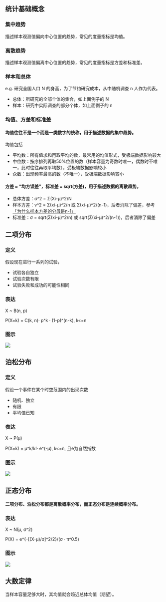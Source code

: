 ## 统计基础概念

### 集中趋势
描述样本观测值偏向中心位置的趋势，常见的度量指标是均值。
### 离散趋势
描述样本观测值偏离中心位置的趋势，常见的度量指标是方差和标准差。
### 样本和总体
e.g. 研究全国人口 N 的身高，为了节约研究成本，从中随机调查 n 人作为代表。

- 总体：所研究的全部个体的集合，如上面例子的 N
- 样本：研究中实际调查的部分个体，如上面例子的 n
### 均值、方差和标准差
#### 均值往往不是一个而是一类数字的统称，用于描述数据的集中趋势。

均值包括
- 平均数：所有值求和再取平均的数，最常用的均值形式，受极端数据影响较大
- 中位数：按序排列再取50%位置的数（样本容量为奇数时唯一，偶数时不唯一，此时往往再取平均数），受极端数据影响较小
- 众数：出现频率最高的数（不唯一），受极端数据影响较小

#### 方差 ≈ “均**方**误**差**”，标准差 = sqrt(方差)，用于描述数据的离散趋势。
- 总体方差：σ^2 = Σ(Xi-μ)^2/N
- 样本方差：v^2 = Σ(xi-μ)^2/n 或 Σ(xi-μ)^2/(n-1)，后者消除了偏差，参考[「为什么样本方差的分母是n-1」](https://blog.csdn.net/qq_39521554/article/details/79633207)
- 标准差：σ = sqrt(Σ(xi-μ)^2/n) 或 sqrt(Σ(xi-μ)^2/(n-1))，后者消除了偏差
## 二项分布
### 定义
假设现在进行一系列的试验，
- 试验各自独立
- 试验次数有限
- 试验失败和成功的可能性相同

### 表达
X ~ B(n, p)

P(X=k) = C(k, n)· p^k · (1-p)^(n-k),   k<=n
### 图示
![](https://i2.wp.com/cmdlinetips.com/wp-content/uploads/2018/02/binomial_distribution.jpg?w=432)

## 泊松分布
### 定义
假设一个事件在某个时空范围内的出现次数
- 随机、独立
- 有限
- 平均值已知
### 表达
X ~ P(μ)

P(X=k) = μ^k/k!· e^(-μ),   k<=n, 且e为自然指数
### 图示
![](https://i1.wp.com/cmdlinetips.com/wp-content/uploads/2018/02/poisson_distribution.jpg?w=432)

## 正态分布
#### 二项分布、泊松分布都是离散概率分布，而正态分布是连续概率分布。
### 表达
X ~ N(μ, σ^2)

P(X) = e^{-[(X-μ)/σ]^2/2}/(σ · π^0.5)
### 图示
![](https://i1.wp.com/cmdlinetips.com/wp-content/uploads/2018/02/normal_dist.jpg?w=432)

## 大数定律
当样本容量足够大时，其均值就会趋近总体均值（期望）。
